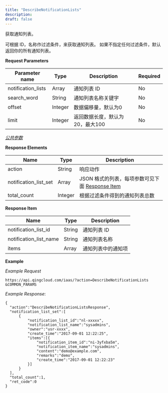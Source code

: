 ```yaml
---
title: "DescribeNotificationLists"
description: 
draft: false
---
```




获取通知列表。

可根据 ID，名称作过滤条件，来获取通知列表。 如果不指定任何过滤条件，默认返回你的所有通知列表。

**Request Parameters**

| Parameter name | Type | Description | Required |
| --- | --- | --- | --- |
| notification_lists | Array | 通知列表 ID | No |
| search_word | String | 通知列表名称关键字 | No |
| offset | Integer | 数据偏移量，默认为0 | No |
| limit | Integer | 返回数据长度，默认为20，最大100 | No |

[_公共参数_](../../../parameters/)

**Response Elements**

| Name | Type | Description |
| --- | --- | --- |
| action | String | 响应动作 |
| notification_list_set | Array | JSON 格式的列表，每项参数可见下面 [Response Item](#response-item) |
| total_count | Integer | 根据过滤条件得到的通知列表总数 |

**Response Item**

| Name | Type | Description |
| --- | --- | --- |
| notification_list_id | String | 通知列表 ID |
| notification_list_name | String | 通知列表名称 |
| items | Array | 通知列表中的通知项 |

**Example**

_Example Request_

```
https://api.qingcloud.com/iaas/?action=DescribeNotificationLists
&COMMON_PARAMS
```

_Example Response_:

```
{
  "action":"DescribeNotificationListsResponse",
  "notification_list_set":[
      {
          "notification_list_id":"nl-xxxxx",
          "notification_list_name":"sysadmins",
          "owner":"usr-xxxx",
          "create_time":"2017-09-01 12:22:25",
          "items":[{
              "notification_item_id":"ni-3yfxba5m",
              "notification_item_name":"sysadmins",
              "content":"demo@example.com",
              "remarks":"demo",
              "create_time":"2017-09-01 12:22:23"
          }]
      }
  ],
  "total_count":1,
  "ret_code":0
}
```
